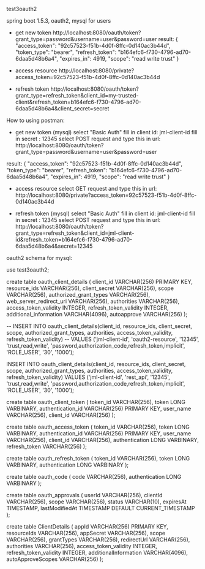 test3oauth2

spring boot 1.5.3, oauth2, mysql for users



- get new token
http://localhost:8080/oauth/token?grant_type=password&username=user&password=user
  result:
{
  "access_token": "92c57523-f51b-4d0f-8ffc-0d140ac3b44d",
  "token_type": "bearer",
  "refresh_token": "b164efc6-f730-4796-ad70-6daa5d48b6a4",
  "expires_in": 4919,
  "scope": "read write trust"
}

- access resource
http://localhost:8080/private?access_token=92c57523-f51b-4d0f-8ffc-0d140ac3b44d


- refresh token
http://localhost:8080/oauth/token?grant_type=refresh_token&client_id=my-trusted-client&refresh_token=b164efc6-f730-4796-ad70-6daa5d48b6a4&client_secret=secret



How to using postman:


- get new token (mysql)
select "Basic Auth"
fill in client id: jml-client-id
fill in secret   : 12345
select POST request and type this in url: http://localhost:8080/oauth/token?grant_type=password&username=user&password=user

result:
{
  "access_token": "92c57523-f51b-4d0f-8ffc-0d140ac3b44d",
  "token_type": "bearer",
  "refresh_token": "b164efc6-f730-4796-ad70-6daa5d48b6a4",
  "expires_in": 4919,
  "scope": "read write trust"
}


- access resource
select GET request and type this in url:  http://localhost:8080/private?access_token=92c57523-f51b-4d0f-8ffc-0d140ac3b44d


- refresh token (mysql)
select "Basic Auth"
fill in client id: jml-client-id
fill in secret   : 12345
select POST request and type this in url: http://localhost:8080/oauth/token?grant_type=refresh_token&client_id=jml-client-id&refresh_token=b164efc6-f730-4796-ad70-6daa5d48b6a4&secret=12345




oauth2 schema for mysql:

use test3oauth2;

create table oauth_client_details (
  client_id VARCHAR(256) PRIMARY KEY,
  resource_ids VARCHAR(256),
  client_secret VARCHAR(256),
  scope VARCHAR(256),
  authorized_grant_types VARCHAR(256),
  web_server_redirect_uri VARCHAR(256),
  authorities VARCHAR(256),
  access_token_validity INTEGER,
  refresh_token_validity INTEGER,
  additional_information VARCHAR(4096),
  autoapprove VARCHAR(256)
);


-- INSERT INTO oauth_client_details(client_id, resource_ids, client_secret, scope, authorized_grant_types, authorities, access_token_validity, refresh_token_validity)
-- VALUES ('jml-client-id', 'oauth2-resource', '12345', 'trust,read,write', 'password,authorization_code,refresh_token,implicit', 'ROLE_USER', '30', '1000');

INSERT INTO oauth_client_details(client_id, resource_ids, client_secret, scope, authorized_grant_types, authorities, access_token_validity, refresh_token_validity)
VALUES ('jml-client-id', 'rest_api', '12345', 'trust,read,write', 'password,authorization_code,refresh_token,implicit', 'ROLE_USER', '30', '1000');


create table oauth_client_token (
  token_id VARCHAR(256),
  token LONG VARBINARY,
  authentication_id VARCHAR(256) PRIMARY KEY,
  user_name VARCHAR(256),
  client_id VARCHAR(256)
);


create table oauth_access_token (
  token_id VARCHAR(256),
  token LONG VARBINARY,
  authentication_id VARCHAR(256) PRIMARY KEY,
  user_name VARCHAR(256),
  client_id VARCHAR(256),
  authentication LONG VARBINARY,
  refresh_token VARCHAR(256)
);


create table oauth_refresh_token (
  token_id VARCHAR(256),
  token LONG VARBINARY,
  authentication LONG VARBINARY
);


create table oauth_code (
  code VARCHAR(256), authentication LONG VARBINARY
);

create table oauth_approvals (
	userId VARCHAR(256),
	clientId VARCHAR(256),
	scope VARCHAR(256),
	status VARCHAR(10),
	expiresAt TIMESTAMP,
	lastModifiedAt TIMESTAMP DEFAULT CURRENT_TIMESTAMP
);


create table ClientDetails (
  appId VARCHAR(256) PRIMARY KEY,
  resourceIds VARCHAR(256),
  appSecret VARCHAR(256),
  scope VARCHAR(256),
  grantTypes VARCHAR(256),
  redirectUrl VARCHAR(256),
  authorities VARCHAR(256),
  access_token_validity INTEGER,
  refresh_token_validity INTEGER,
  additionalInformation VARCHAR(4096),
  autoApproveScopes VARCHAR(256)
);



